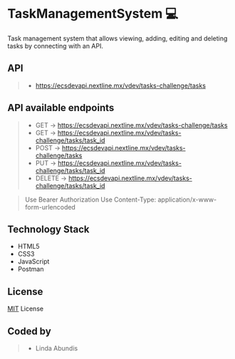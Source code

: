 # TaskManagementSystem 💻
Task management system that allows viewing, adding, editing and deleting tasks by connecting with an API.

## API
> + https://ecsdevapi.nextline.mx/vdev/tasks-challenge/tasks

## API available endpoints
> + GET -> https://ecsdevapi.nextline.mx/vdev/tasks-challenge/tasks
> + GET -> https://ecsdevapi.nextline.mx/vdev/tasks-challenge/tasks/task_id
> + POST -> https://ecsdevapi.nextline.mx/vdev/tasks-challenge/tasks
> + PUT -> https://ecsdevapi.nextline.mx/vdev/tasks-challenge/tasks/task_id
> + DELETE -> https://ecsdevapi.nextline.mx/vdev/tasks-challenge/tasks/task_id

> Use Bearer Authorization
> Use Content-Type: application/x-www-form-urlencoded


## Technology Stack
* HTML5
* CSS3
* JavaScript
* Postman

## License
[MIT](https://github.com/git/git-scm.com/blob/main/MIT-LICENSE.txt) License


## Coded by
> + Linda Abundis
